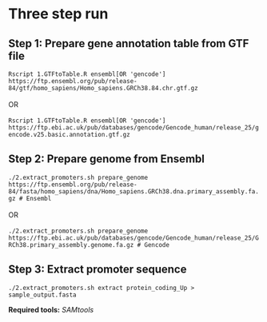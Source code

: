 # Three step run

## Step 1: Prepare gene annotation table from GTF file

`Rscript 1.GTFtoTable.R ensembl[OR 'gencode'] https://ftp.ensembl.org/pub/release-84/gtf/homo_sapiens/Homo_sapiens.GRCh38.84.chr.gtf.gz`
<br><br>
OR
<br><br>
`Rscript 1.GTFtoTable.R ensembl[OR 'gencode'] https://ftp.ebi.ac.uk/pub/databases/gencode/Gencode_human/release_25/gencode.v25.basic.annotation.gtf.gz`

## Step 2: Prepare genome from Ensembl

`./2.extract_promoters.sh prepare_genome https://ftp.ensembl.org/pub/release-84/fasta/homo_sapiens/dna/Homo_sapiens.GRCh38.dna.primary_assembly.fa.gz # Ensembl`
<br><br>
OR
<br><br>
`./2.extract_promoters.sh prepare_genome https://ftp.ebi.ac.uk/pub/databases/gencode/Gencode_human/release_25/GRCh38.primary_assembly.genome.fa.gz # Gencode`

## Step 3: Extract promoter sequence

`./2.extract_promoters.sh extract protein_coding_Up > sample_output.fasta`

**Required tools:** _SAMtools_
